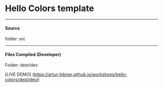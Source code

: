 # Hello Colors template

---------------
#### Source ####
	
folder: src 


---------------
#### Files Compiled (Developer) ####

Folder: dest/dev

[LIVE DEMO] (https://artur-hibner.github.io/workshops/hello-colors/dest/dev/)